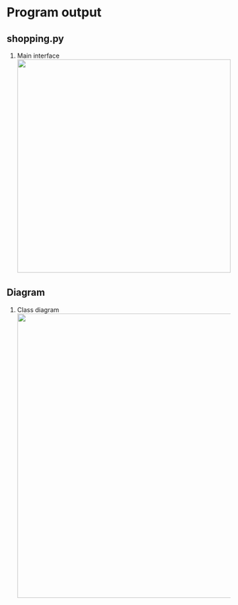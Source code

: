 # Program output

## shopping.py

1. Main interface<br><img src="https://github.com/hendraanggrian/IIT-ITM513/raw/assets/assignments/hw11/screenshot1.png" width="480">

<div style="page-break-after: always;"></div>

## Diagram

1. Class diagram<br><img src="https://github.com/hendraanggrian/IIT-ITM513/raw/assets/assignments/hw11/diagram1.png" width="640">

